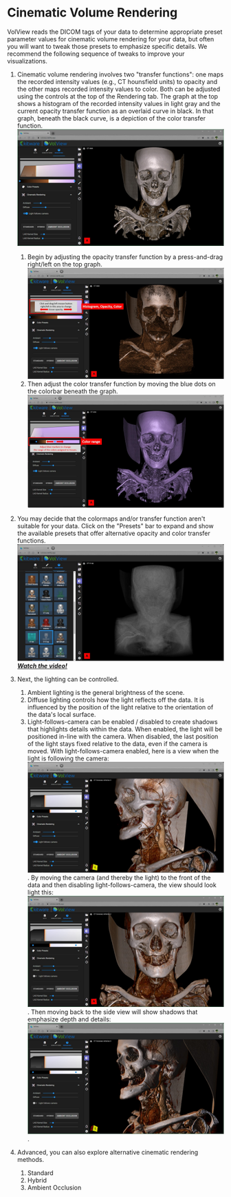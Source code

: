 # Cinematic Volume Rendering

<style>
table {
  width: 100%;
}
</style>

VolView reads the DICOM tags of your data to determine appropriate preset parameter values for cinematic volume rendering for your data, but often you will want to tweak those presets to emphasize specific details. We recommend the following sequence of tweaks to improve your visualizations.

1. Cinematic volume rendering involves two "transfer functions": one maps the recorded intensity values (e.g., CT hounsfield units) to opacity and the other maps recorded intensity values to color. Both can be adjusted using the controls at the top of the Rendering tab. The graph at the top shows a histogram of the recorded intensity values in light gray and the current opacity transfer function as an overlaid curve in black. In that graph, beneath the black curve, is a depiction of the color transfer function. ![Cinematic](../gallery/16-volview-rendering.jpg)

   1. Begin by adjusting the opacity transfer function by a press-and-drag right/left on the top graph. ![Opacity](../gallery/17-volview-opacity-notes.jpg)
   2. Then adjust the color transfer function by moving the blue dots on the colorbar beneath the graph. ![Color](../gallery/17-volview-colormap-notes.jpg)

2. You may decide that the colormaps and/or transfer function aren't suitable for your data. Click on the "Presets" bar to expand and show the available presets that offer alternative opacity and color transfer functions. ![Presets](../gallery/18-volview-presets.jpg)
   [**_Watch the video!_**](https://youtu.be/eyrGd-meg6I)

3. Next, the lighting can be controlled.

   1. Ambient lighting is the general brightness of the scene.
   2. Diffuse lighting controls how the light reflects off the data. It is influenced by the position of the light relative to the orientation of the data's local surface.
   3. Light-follows-camera can be enabled / disabled to create shadows that highlights details within the data. When enabled, the light will be positioned in-line with the camera. When disabled, the last position of the light stays fixed relative to the data, even if the camera is moved. With light-follows-camera enabled, here is a view when the light is following the camera: ![Default Lighting](../gallery/20-volview-lightfollowcamera1.jpg). By moving the camera (and thereby the light) to the front of the data and then disabling light-follows-camera, the view should look light this: ![Light Setup](../gallery/20-volview-lightfollowcamera2.jpg). Then moving back to the side view will show shadows that emphasize depth and details: ![Shadows](../gallery/20-volview-lightfollowcamera3.jpg).

4. Advanced, you can also explore alternative cinematic rendering methods.
   1. Standard
   2. Hybrid
   3. Ambient Occlusion
